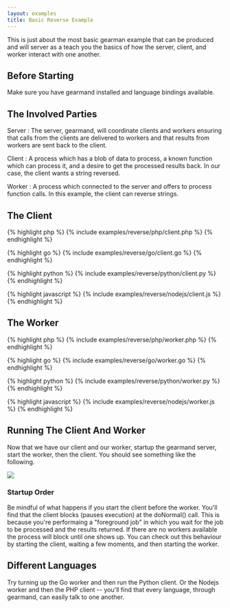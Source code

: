 ```yaml
---
layout: examples
title: Basic Reverse Example
---
```


This is just about the most basic gearman example that can be produced and will
server as a teach you the basics of how the server, client, and worker interact
with one another.

## Before Starting

Make sure you have gearmand installed and language bindings available.

## The Involved Parties

Server
: The server, gearmand, will coordinate clients and workers ensuring that
  calls from the clients are delivered to workers and that results from workers
  are sent back to the client.

Client
: A process which has a blob of data to process, a known function which can
  process it, and a desire to get the processed results back. In our case, the
  client wants a string reversed.

Worker
: A process which connected to the server and offers to process function calls.
  In this example, the client can reverse strings.


## The Client

<div class="code-tabs">

{% highlight php %}
{% include examples/reverse/php/client.php %}
{% endhighlight %}

{% highlight go %}
{% include examples/reverse/go/client.go %}
{% endhighlight %}

{% highlight python %}
{% include examples/reverse/python/client.py %}
{% endhighlight %}

{% highlight javascript %}
{% include examples/reverse/nodejs/client.js %}
{% endhighlight %}

</div>

## The Worker

<div class="code-tabs">

{% highlight php %}
{% include examples/reverse/php/worker.php %}
{% endhighlight %}

{% highlight go %}
{% include examples/reverse/go/worker.go %}
{% endhighlight %}

{% highlight python %}
{% include examples/reverse/python/worker.py %}
{% endhighlight %}

{% highlight javascript %}
{% include examples/reverse/nodejs/worker.js %}
{% endhighlight %}

</div>

## Running The Client And Worker

Now that we have our client and our worker, startup the gearmand server, start
the worker, then the client. You should see something like the following.

<img src="{{ site.baseurl }}/img/php-example.png" />

### Startup Order

Be mindful of what happens if you start the client before the worker. You'll
find that the client blocks (pauses execution) at the doNormal() call. This
is because you're performaing a "foreground job" in which you wait for the
job to be processed and the results returned. If there are no workers available
the process will block until one shows up. You can check out this behaviour by
starting the client, waiting a few moments, and then starting the worker.

## Different Languages

Try turning up the Go worker and then run the Python client. Or the Nodejs
worker and then the PHP client -- you'll find that every language, through
gearmand, can easily talk to one another.
